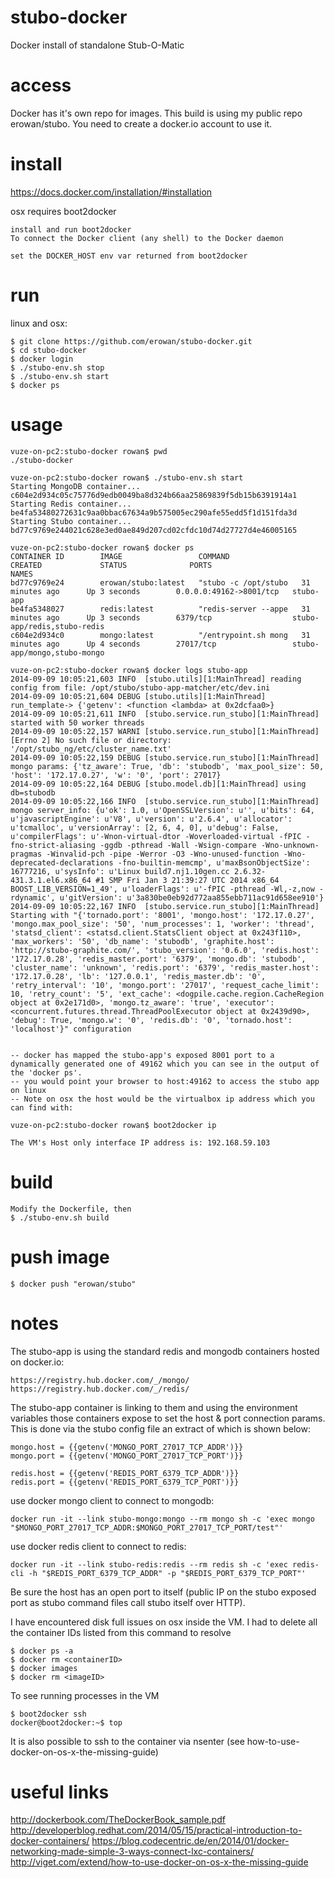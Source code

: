 stubo-docker
============

Docker install of standalone Stub-O-Matic

access
======

Docker has it's own repo for images. This build is using my public repo 
erowan/stubo. You need to create a docker.io account to use it. 


install
=======

https://docs.docker.com/installation/#installation

osx requires boot2docker

    install and run boot2docker
    To connect the Docker client (any shell) to the Docker daemon

    set the DOCKER_HOST env var returned from boot2docker

run 
===

linux and osx:

    $ git clone https://github.com/erowan/stubo-docker.git
    $ cd stubo-docker
    $ docker login
    $ ./stubo-env.sh stop
    $ ./stubo-env.sh start
    $ docker ps
    
usage
=====

    vuze-on-pc2:stubo-docker rowan$ pwd
    ./stubo-docker
    
    vuze-on-pc2:stubo-docker rowan$ ./stubo-env.sh start
    Starting MongoDB container...
    c604e2d934c05c75776d9edb0049ba8d324b66aa25869839f5db15b6391914a1
    Starting Redis container...
    be4fa53480272631c9aa0bbac67634a9b575005ec290afe55edd5f1d151fda3d
    Starting Stubo container...
    bd77c9769e244021c628e3ed0ae849d207cd02cfdc10d74d27727d4e46005165
    
    vuze-on-pc2:stubo-docker rowan$ docker ps
    CONTAINER ID        IMAGE                 COMMAND                CREATED             STATUS              PORTS                     NAMES
    bd77c9769e24        erowan/stubo:latest   "stubo -c /opt/stubo   31 minutes ago      Up 3 seconds        0.0.0.0:49162->8001/tcp   stubo-app                     
    be4fa5348027        redis:latest          "redis-server --appe   31 minutes ago      Up 3 seconds        6379/tcp                  stubo-app/redis,stubo-redis   
    c604e2d934c0        mongo:latest          "/entrypoint.sh mong   31 minutes ago      Up 4 seconds        27017/tcp                 stubo-app/mongo,stubo-mongo   
    
    vuze-on-pc2:stubo-docker rowan$ docker logs stubo-app
    2014-09-09 10:05:21,603 INFO  [stubo.utils][1:MainThread] reading config from file: /opt/stubo/stubo-app-matcher/etc/dev.ini
    2014-09-09 10:05:21,604 DEBUG [stubo.utils][1:MainThread] run_template-> {'getenv': <function <lambda> at 0x2dcfaa0>}
    2014-09-09 10:05:21,611 INFO  [stubo.service.run_stubo][1:MainThread] started with 50 worker threads
    2014-09-09 10:05:22,157 WARNI [stubo.service.run_stubo][1:MainThread] [Errno 2] No such file or directory: '/opt/stubo_ng/etc/cluster_name.txt'
    2014-09-09 10:05:22,159 DEBUG [stubo.service.run_stubo][1:MainThread] mongo params: {'tz_aware': True, 'db': 'stubodb', 'max_pool_size': 50, 'host': '172.17.0.27', 'w': '0', 'port': 27017}
    2014-09-09 10:05:22,164 DEBUG [stubo.model.db][1:MainThread] using db=stubodb
    2014-09-09 10:05:22,166 INFO  [stubo.service.run_stubo][1:MainThread] mongo server_info: {u'ok': 1.0, u'OpenSSLVersion': u'', u'bits': 64, u'javascriptEngine': u'V8', u'version': u'2.6.4', u'allocator': u'tcmalloc', u'versionArray': [2, 6, 4, 0], u'debug': False, u'compilerFlags': u'-Wnon-virtual-dtor -Woverloaded-virtual -fPIC -fno-strict-aliasing -ggdb -pthread -Wall -Wsign-compare -Wno-unknown-pragmas -Winvalid-pch -pipe -Werror -O3 -Wno-unused-function -Wno-deprecated-declarations -fno-builtin-memcmp', u'maxBsonObjectSize': 16777216, u'sysInfo': u'Linux build7.nj1.10gen.cc 2.6.32-431.3.1.el6.x86_64 #1 SMP Fri Jan 3 21:39:27 UTC 2014 x86_64 BOOST_LIB_VERSION=1_49', u'loaderFlags': u'-fPIC -pthread -Wl,-z,now -rdynamic', u'gitVersion': u'3a830be0eb92d772aa855ebb711ac91d658ee910'}
    2014-09-09 10:05:22,167 INFO  [stubo.service.run_stubo][1:MainThread] Starting with "{'tornado.port': '8001', 'mongo.host': '172.17.0.27', 'mongo.max_pool_size': '50', 'num_processes': 1, 'worker': 'thread', 'statsd_client': <statsd.client.StatsClient object at 0x243f110>, 'max_workers': '50', 'db_name': 'stubodb', 'graphite.host': 'http://stubo-graphite.com/', 'stubo_version': '0.6.0', 'redis.host': '172.17.0.28', 'redis_master.port': '6379', 'mongo.db': 'stubodb', 'cluster_name': 'unknown', 'redis.port': '6379', 'redis_master.host': '172.17.0.28', 'lb': '127.0.0.1', 'redis_master.db': '0', 'retry_interval': '10', 'mongo.port': '27017', 'request_cache_limit': 10, 'retry_count': '5', 'ext_cache': <dogpile.cache.region.CacheRegion object at 0x2e171d0>, 'mongo.tz_aware': 'true', 'executor': <concurrent.futures.thread.ThreadPoolExecutor object at 0x2439d90>, 'debug': True, 'mongo.w': '0', 'redis.db': '0', 'tornado.host': 'localhost'}" configuration
    
      
    -- docker has mapped the stubo-app's exposed 8001 port to a dynamically generated one of 49162 which you can see in the output of the 'docker ps'.
    -- you would point your browser to host:49162 to access the stubo app on linux
    -- Note on osx the host would be the virtualbox ip address which you can find with:
    
    vuze-on-pc2:stubo-docker rowan$ boot2docker ip
    
    The VM's Host only interface IP address is: 192.168.59.103          

build
=====
    
    Modify the Dockerfile, then
    $ ./stubo-env.sh build
     
push image
==========
    
    $ docker push "erowan/stubo"
    
notes
=====

The stubo-app is using the standard redis and mongodb containers hosted on docker.io:

    https://registry.hub.docker.com/_/mongo/
    https://registry.hub.docker.com/_/redis/
    
The stubo-app container is linking to them and using the environment variables those containers expose
to set the host & port connection params. This is done via the stubo config file an extract of which is shown below:

    mongo.host = {{getenv('MONGO_PORT_27017_TCP_ADDR')}}
    mongo.port = {{getenv('MONGO_PORT_27017_TCP_PORT')}}
    
    redis.host = {{getenv('REDIS_PORT_6379_TCP_ADDR')}}
    redis.port = {{getenv('REDIS_PORT_6379_TCP_PORT')}} 
    
use docker mongo client to connect to mongodb:

    docker run -it --link stubo-mongo:mongo --rm mongo sh -c 'exec mongo "$MONGO_PORT_27017_TCP_ADDR:$MONGO_PORT_27017_TCP_PORT/test"'    
    
use docker redis client to connect to redis:

    docker run -it --link stubo-redis:redis --rm redis sh -c 'exec redis-cli -h "$REDIS_PORT_6379_TCP_ADDR" -p "$REDIS_PORT_6379_TCP_PORT"'    
    
    
Be sure the host has an open port to itself (public IP on the stubo exposed port as stubo command files call stubo itself over HTTP).

I have encountered disk full issues on osx inside the VM. I had to delete all the container IDs listed from this command to resolve

    $ docker ps -a
    $ docker rm <containerID>
    $ docker images
    $ docker rm <imageID>

To see running processes in the VM

    $ boot2docker ssh
    docker@boot2docker:~$ top

It is also possible to ssh to the container via nsenter (see how-to-use-docker-on-os-x-the-missing-guide)


        
useful links
============

http://dockerbook.com/TheDockerBook_sample.pdf
http://developerblog.redhat.com/2014/05/15/practical-introduction-to-docker-containers/
https://blog.codecentric.de/en/2014/01/docker-networking-made-simple-3-ways-connect-lxc-containers/
http://viget.com/extend/how-to-use-docker-on-os-x-the-missing-guide    
              
    
